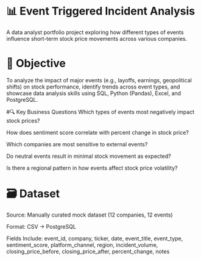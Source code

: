 # 📊 Event Triggered Incident Analysis
A data analyst portfolio project exploring how different types of events influence short-term stock price movements across various companies.

# 🧠 Objective
To analyze the impact of major events (e.g., layoffs, earnings, geopolitical shifts) on stock performance, identify trends across event types, and showcase data analysis skills using SQL, Python (Pandas), Excel, and PostgreSQL.

#🔍 Key Business Questions
Which types of events most negatively impact stock prices?

How does sentiment score correlate with percent change in stock price?

Which companies are most sensitive to external events?

Do neutral events result in minimal stock movement as expected?

Is there a regional pattern in how events affect stock price volatility?

# 🗃️ Dataset
Source: Manually curated mock dataset (12 companies, 12 events)

Format: CSV → PostgreSQL

Fields Include:
event_id, company, ticker, date, event_title, event_type, sentiment_score, platform_channel, region, incident_volume, closing_price_before, closing_price_after, percent_change, notes
